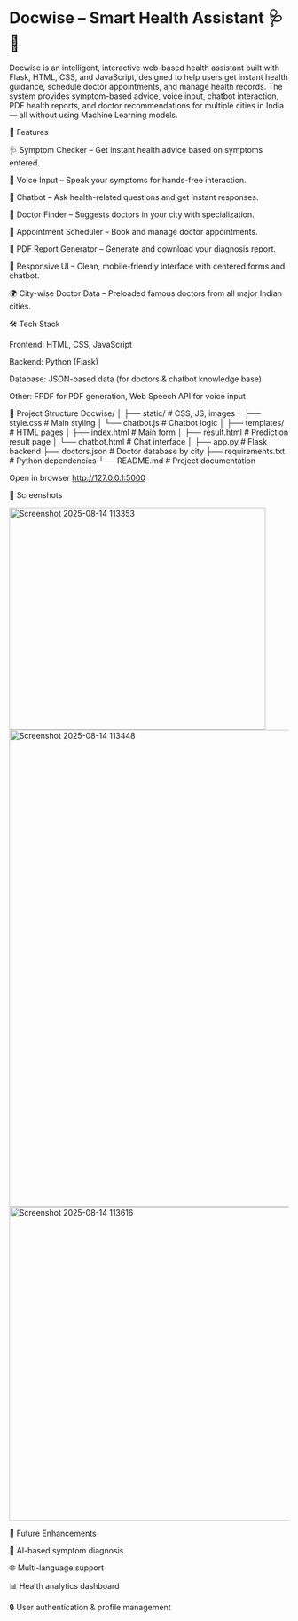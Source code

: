 
# Docwise – Smart Health Assistant 🩺🤖
Docwise is an intelligent, interactive web-based health assistant built with Flask, HTML, CSS, and JavaScript, designed to help users get instant health guidance, schedule doctor appointments, and manage health records.
The system provides symptom-based advice, voice input, chatbot interaction, PDF health reports, and doctor recommendations for multiple cities in India — all without using Machine Learning models.

🚀 Features

🩺 Symptom Checker – Get instant health advice based on symptoms entered.

🎤 Voice Input – Speak your symptoms for hands-free interaction.

💬 Chatbot – Ask health-related questions and get instant responses.

🏥 Doctor Finder – Suggests doctors in your city with specialization.

📅 Appointment Scheduler – Book and manage doctor appointments.

📄 PDF Report Generator – Generate and download your diagnosis report.

🎨 Responsive UI – Clean, mobile-friendly interface with centered forms and chatbot.

🌍 City-wise Doctor Data – Preloaded famous doctors from all major Indian cities.

🛠️ Tech Stack

Frontend: HTML, CSS, JavaScript

Backend: Python (Flask)

Database: JSON-based data (for doctors & chatbot knowledge base)

Other: FPDF for PDF generation, Web Speech API for voice input

📂 Project Structure
Docwise/
│
├── static/                 # CSS, JS, images
│   ├── style.css           # Main styling
│   └── chatbot.js          # Chatbot logic
│
├── templates/              # HTML pages
│   ├── index.html          # Main form
│   ├── result.html         # Prediction result page
│   └── chatbot.html        # Chat interface
│
├── app.py                  # Flask backend
├── doctors.json            # Doctor database by city
├── requirements.txt        # Python dependencies
└── README.md               # Project documentation


Open in browser
http://127.0.0.1:5000

📸 Screenshots

<img width="462" height="400" alt="Screenshot 2025-08-14 113353" src="https://github.com/user-attachments/assets/b0385845-e4cc-4295-bad5-f80a65d5f2e6" />


<img width="968" height="858" alt="Screenshot 2025-08-14 113448" src="https://github.com/user-attachments/assets/e839397e-72ae-4031-94cb-e0e5bfcf21a7" />

<img width="1226" height="565" alt="Screenshot 2025-08-14 113616" src="https://github.com/user-attachments/assets/c06764ff-2370-4c2d-9063-c75d12990553" />


📅 Future Enhancements

🧠 AI-based symptom diagnosis

🌐 Multi-language support

📊 Health analytics dashboard

🔒 User authentication & profile management
